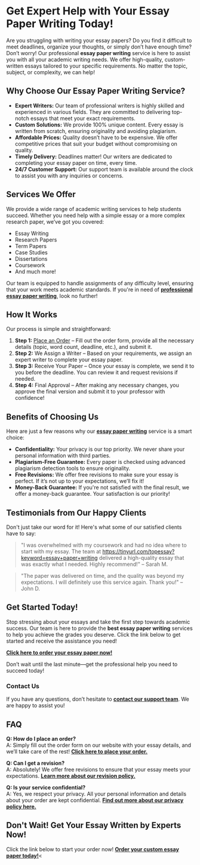 # Get Expert Help with Your Essay Paper Writing Today!

Are you struggling with writing your essay papers? Do you find it difficult to meet deadlines, organize your thoughts, or simply don’t have enough time? Don’t worry! Our professional **essay paper writing** service is here to assist you with all your academic writing needs. We offer high-quality, custom-written essays tailored to your specific requirements. No matter the topic, subject, or complexity, we can help!

## Why Choose Our Essay Paper Writing Service?

- **Expert Writers:** Our team of professional writers is highly skilled and experienced in various fields. They are committed to delivering top-notch essays that meet your exact requirements.
- **Custom Solutions:** We provide 100% unique content. Every essay is written from scratch, ensuring originality and avoiding plagiarism.
- **Affordable Prices:** Quality doesn’t have to be expensive. We offer competitive prices that suit your budget without compromising on quality.
- **Timely Delivery:** Deadlines matter! Our writers are dedicated to completing your essay paper on time, every time.
- **24/7 Customer Support:** Our support team is available around the clock to assist you with any inquiries or concerns.

## Services We Offer

We provide a wide range of academic writing services to help students succeed. Whether you need help with a simple essay or a more complex research paper, we’ve got you covered:

- Essay Writing
- Research Papers
- Term Papers
- Case Studies
- Dissertations
- Coursework
- And much more!

Our team is equipped to handle assignments of any difficulty level, ensuring that your work meets academic standards. If you're in need of [**professional essay paper writing**](https://tinyurl.com/topessay?keyword=essay+paper+writing), look no further!

## How It Works

Our process is simple and straightforward:

1. **Step 1:** [Place an Order](https://tinyurl.com/topessay?keyword=essay+paper+writing) – Fill out the order form, provide all the necessary details (topic, word count, deadline, etc.), and submit it.
2. **Step 2:** We Assign a Writer – Based on your requirements, we assign an expert writer to complete your essay paper.
3. **Step 3:** Receive Your Paper – Once your essay is complete, we send it to you before the deadline. You can review it and request revisions if needed.
4. **Step 4:** Final Approval – After making any necessary changes, you approve the final version and submit it to your professor with confidence!

## Benefits of Choosing Us

Here are just a few reasons why our [**essay paper writing**](https://tinyurl.com/topessay?keyword=essay+paper+writing) service is a smart choice:

- **Confidentiality:** Your privacy is our top priority. We never share your personal information with third parties.
- **Plagiarism-Free Guarantee:** Every paper is checked using advanced plagiarism detection tools to ensure originality.
- **Free Revisions:** We offer free revisions to make sure your essay is perfect. If it’s not up to your expectations, we’ll fix it!
- **Money-Back Guarantee:** If you're not satisfied with the final result, we offer a money-back guarantee. Your satisfaction is our priority!

## Testimonials from Our Happy Clients

Don't just take our word for it! Here's what some of our satisfied clients have to say:

> "I was overwhelmed with my coursework and had no idea where to start with my essay. The team at https://tinyurl.com/topessay?keyword=essay+paper+writing delivered a high-quality essay that was exactly what I needed. Highly recommend!" – Sarah M.

> "The paper was delivered on time, and the quality was beyond my expectations. I will definitely use this service again. Thank you!" – John D.

## Get Started Today!

Stop stressing about your essays and take the first step towards academic success. Our team is here to provide the **best essay paper writing** services to help you achieve the grades you deserve. Click the link below to get started and receive the assistance you need!

[**Click here to order your essay paper now!**](https://tinyurl.com/topessay?keyword=essay+paper+writing)

Don’t wait until the last minute—get the professional help you need to succeed today!

### Contact Us

If you have any questions, don’t hesitate to [**contact our support team**](https://tinyurl.com/topessay?keyword=essay+paper+writing). We are happy to assist you!

## FAQ

**Q: How do I place an order?**  
A: Simply fill out the order form on our website with your essay details, and we’ll take care of the rest! [**Click here to place your order.**](https://tinyurl.com/topessay?keyword=essay+paper+writing)

**Q: Can I get a revision?**  
A: Absolutely! We offer free revisions to ensure that your essay meets your expectations. [**Learn more about our revision policy.**](https://tinyurl.com/topessay?keyword=essay+paper+writing)

**Q: Is your service confidential?**  
A: Yes, we respect your privacy. All your personal information and details about your order are kept confidential. [**Find out more about our privacy policy here.**](https://tinyurl.com/topessay?keyword=essay+paper+writing)

## Don't Wait! Get Your Essay Written by Experts Now!

Click the link below to start your order now! [**Order your custom essay paper today!**](https://tinyurl.com/topessay?keyword=essay+paper+writing)\<
